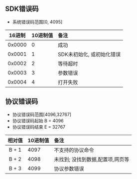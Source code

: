 ## SDK错误码

* 系统错误码范围[0, 4095]

|  16进制  | 10进制值  |   备注    |
|:---------:|:--------- |:--------- |
| 0x0000   | 0         | 成功 |
| 0x0001   | 1         | SDK未初始化, 或初始化错误 |
| 0x0002   | 2         | 等待超时 |
| 0x0003   | 3         | 参数错误 |
| 0x0004   | 4         | 打开失败 |


## 协议错误码

* 协议错误码范围[4096,32767]
* 协议错误码起始 B = 4096
* 协议错误码结束 E = 32767

|  相对值  | 10进制值  |   备注    |
|:---------:|:--------- |:--------- |
| B + 1    | 4097      | 不支持的协议命令 |
| B + 2    | 4098      | 未找到; 没找到数据,配置项,网页等 |
| B + 3    | 4099      | 协议参数错误 |
